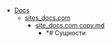 - <a href = "E:\Node_projects\Node_Way\NBase\_Md\_Index\__Closer\_WEB_API\MDN\_I_level copy 2\Part_I\content\Docs\cat.Docs\dir.Docs.md">Docs</a>
    - <a href = "E:\Node_projects\Node_Way\NBase\_Md\_Index\__Closer\_WEB_API\MDN\_I_level copy 2\Part_I\content\Docs\sites_docs.com\cat.sites_docs.com\dir.sites_docs.com.md">sites_docs.com</a>
        - <a href = "E:\Node_projects\Node_Way\NBase\_Md\_Index\__Closer\_WEB_API\MDN\_I_level copy 2\Part_I\content\Docs\sites_docs.com\site_docs.com copy.md">site_docs.com copy.md</a>
            - *# Сущности
    
